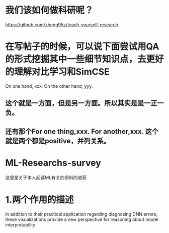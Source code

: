 # 我们该如何做科研呢？
https://github.com/zheng95z/teach-yourself-research
# 在写帖子的时候，可以说下面尝试用QA的形式挖掘其中一些细节知识点，去更好的理解对比学习和SimCSE
On one hand, xxx.
On the other hand, yyy. 
## 这个就是一方面，但是另一方面。所以其实是是一正一负。
## 还有那个For one thing,xxx. For another,xxx. 这个就是两个都是positive，并列关系。
# ML-Researchs-survey
这里是关于本人阅读ML有关的资料的收获

# 1.两个作用的描述
In addition to their practical application regarding diagnosing DNN errors, these visualizations provide a new perspective for reasoning about model interpretability
